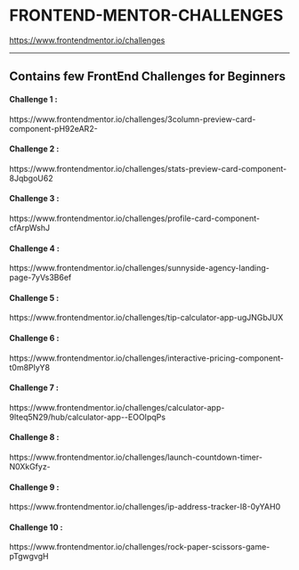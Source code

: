 # FRONTEND-MENTOR-CHALLENGES
https://www.frontendmentor.io/challenges

---
<p> <h2> Contains few FrontEnd Challenges for Beginners </h2> </p>

<p> <h4> Challenge 1 : </h4> https://www.frontendmentor.io/challenges/3column-preview-card-component-pH92eAR2- </p>
<p> <h4> Challenge 2 : </h4> https://www.frontendmentor.io/challenges/stats-preview-card-component-8JqbgoU62 </p>
<p> <h4> Challenge 3 : </h4> https://www.frontendmentor.io/challenges/profile-card-component-cfArpWshJ </p>
<p> <h4> Challenge 4 : </h4> https://www.frontendmentor.io/challenges/sunnyside-agency-landing-page-7yVs3B6ef </p>
<p> <h4> Challenge 5 : </h4> https://www.frontendmentor.io/challenges/tip-calculator-app-ugJNGbJUX </p>
<p> <h4> Challenge 6 : </h4> https://www.frontendmentor.io/challenges/interactive-pricing-component-t0m8PIyY8 </p>
<p> <h4> Challenge 7 : </h4> https://www.frontendmentor.io/challenges/calculator-app-9lteq5N29/hub/calculator-app--EOOIpqPs </p>
<p> <h4> Challenge 8 : </h4> https://www.frontendmentor.io/challenges/launch-countdown-timer-N0XkGfyz- </p>
<p> <h4> Challenge 9 : </h4> https://www.frontendmentor.io/challenges/ip-address-tracker-I8-0yYAH0 </p>
<p> <h4> Challenge 10 : </h4> https://www.frontendmentor.io/challenges/rock-paper-scissors-game-pTgwgvgH </p>
